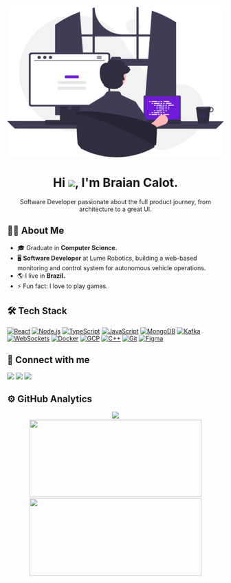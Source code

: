 <a href="#"><img width="100%" height="350px" src="prog.svg"></a>


<h1 align="center"> Hi <img src="https://raw.githubusercontent.com/MartinHeinz/MartinHeinz/master/wave.gif" height="28px">, I'm Braian Calot. </h1> 
<p align="center">Software Developer passionate about the full product journey, from architecture to a great UI.</p>

## 🙋‍♂ About Me
- 🎓 Graduate in **Computer Science.**
- 🖥️ **Software Developer** at Lume Robotics, building a web-based monitoring and control system for autonomous vehicle operations.
- 🌎 I live in **Brazil.**
- ⚡ Fun fact: I love to play games.

## 🛠️ Tech Stack
<a href="https://reactjs.org/" target="_blank"><img src="https://img.shields.io/badge/React-61DAFB?style=for-the-badge&logo=react&logoColor=black" alt="React"></a>
<a href="https://nodejs.org" target="_blank"><img src="https://img.shields.io/badge/Node.js-339933?style=for-the-badge&logo=nodedotjs&logoColor=white" alt="Node.js"></a>
<a href="https://www.typescriptlang.org/" target="_blank"><img src="https://img.shields.io/badge/TypeScript-3178C6?style=for-the-badge&logo=typescript&logoColor=white" alt="TypeScript"></a>
<a href="https://developer.mozilla.org/en-US/docs/Web/JavaScript" target="_blank"><img src="https://img.shields.io/badge/JavaScript-F7DF1E?style=for-the-badge&logo=javascript&logoColor=black" alt="JavaScript"></a>
<a href="https://www.mongodb.com/" target="_blank"><img src="https://img.shields.io/badge/MongoDB-47A248?style=for-the-badge&logo=mongodb&logoColor=white" alt="MongoDB"></a>
<a href="https://kafka.apache.org/" target="_blank"><img src="https://img.shields.io/badge/Apache_Kafka-231F20?style=for-the-badge&logo=apachekafka&logoColor=white" alt="Kafka"></a>
<a href="https://socket.io/" target="_blank"><img src="https://img.shields.io/badge/Socket.io-010101?style=for-the-badge&logo=socketdotio&logoColor=white" alt="WebSockets"></a>
<a href="https://www.docker.com/" target="_blank"><img src="https://img.shields.io/badge/Docker-2496ED?style=for-the-badge&logo=docker&logoColor=white" alt="Docker"></a>
<a href="https://cloud.google.com" target="_blank"><img src="https://img.shields.io/badge/Google_Cloud-4285F4?style=for-the-badge&logo=googlecloud&logoColor=white" alt="GCP"></a>
<a href="https://isocpp.org/" target="_blank"><img src="https://img.shields.io/badge/C++-00599C?style=for-the-badge&logo=cplusplus&logoColor=white" alt="C++"></a>
<a href="https://git-scm.com/" target="_blank"><img src="https://img.shields.io/badge/Git-F05032?style=for-the-badge&logo=git&logoColor=white" alt="Git"></a>
<a href="https://www.figma.com/" target="_blank"><img src="https://img.shields.io/badge/Figma-F24E1E?style=for-the-badge&logo=figma&logoColor=white" alt="Figma"></a>

## 📲 Connect with me
<a href="https://www.linkedin.com/in/braiancalot/" target="_blank"><img src="https://img.shields.io/badge/LinkedIn-0077B5?style=for-the-badge&logo=linkedin&logoColor=white"></a>
<a href="https://www.instagram.com/braian.calot/" target="_blank"><img src="https://img.shields.io/badge/Instagram-E4405F?style=for-the-badge&logo=instagram&logoColor=white"></a>
<a href="https://www.youtube.com/channel/UC_saKlMQ_08XvZ63i2jtf4A" target="_blank"><img src="https://img.shields.io/badge/YouTube-FF0000?style=for-the-badge&logo=youtube&logoColor=white"></a>

## ⚙️ GitHub Analytics

<div align="center">
  <img height="180cm" src="https://github-readme-streak-stats.herokuapp.com/?user=braiancalot&theme=tokyonight&hide_border=true&stroke=0000"/>
  <br>
  <img height="180cm" width="400cm" src="https://github-readme-stats.vercel.app/api?username=braiancalot&theme=tokyonight&show_icons=true&hide_border=true"/>
  <img height="180cm" width="400cm" src="https://github-readme-stats.vercel.app/api/top-langs/?username=braiancalot&hide=html&layout=compact&theme=tokyonight&hide_border=true&stroke=0000"/>
</div>
